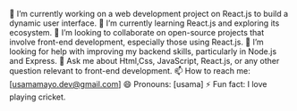 🔭 I’m currently working on a web development project on React.js to build a dynamic user interface.
🌱 I’m currently learning React.js and exploring its ecosystem.
👯 I’m looking to collaborate on open-source projects that involve front-end development, especially those using React.js.
🤔 I’m looking for help with improving my backend skills, particularly in Node.js and Express.
💬 Ask me about Html,Css, JavaScript, React.js, or any other question relevant to front-end development.
📫 How to reach me: [usamamayo.dev@gmail.com]
😄 Pronouns: [usama]
⚡ Fun fact: I love playing cricket.
